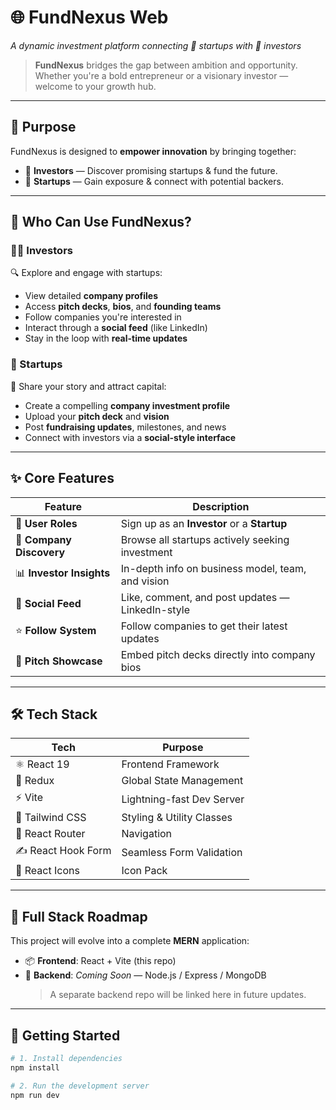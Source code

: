 # 🌐 FundNexus Web  
*A dynamic investment platform connecting 🚀 startups with 💼 investors*

> **FundNexus** bridges the gap between ambition and opportunity. Whether you're a bold entrepreneur or a visionary investor — welcome to your growth hub.

---

## 🎯 Purpose

FundNexus is designed to **empower innovation** by bringing together:

- 💼 **Investors** — Discover promising startups & fund the future.
- 🏢 **Startups** — Gain exposure & connect with potential backers.

---

## 👤 Who Can Use FundNexus?

### 🧑‍💼 Investors
🔍 Explore and engage with startups:
- View detailed **company profiles**
- Access **pitch decks**, **bios**, and **founding teams**
- Follow companies you're interested in
- Interact through a **social feed** (like LinkedIn)
- Stay in the loop with **real-time updates**

### 🏢 Startups
📢 Share your story and attract capital:
- Create a compelling **company investment profile**
- Upload your **pitch deck** and **vision**
- Post **fundraising updates**, milestones, and news
- Connect with investors via a **social-style interface**

---

## ✨ Core Features

| Feature | Description |
|--------|-------------|
| 👥 **User Roles** | Sign up as an **Investor** or a **Startup** |
| 🔎 **Company Discovery** | Browse all startups actively seeking investment |
| 📊 **Investor Insights** | In-depth info on business model, team, and vision |
| 📰 **Social Feed** | Like, comment, and post updates — LinkedIn-style |
| ⭐ **Follow System** | Follow companies to get their latest updates |
| 🎥 **Pitch Showcase** | Embed pitch decks directly into company bios |

---

## 🛠 Tech Stack

| Tech | Purpose |
|------|---------|
| ⚛️ React 19 | Frontend Framework |
| 🔁 Redux | Global State Management |
| ⚡ Vite | Lightning-fast Dev Server |
| 🎨 Tailwind CSS | Styling & Utility Classes |
| 🧭 React Router | Navigation |
| ✍️ React Hook Form | Seamless Form Validation |
| 🔣 React Icons | Icon Pack |

---

## 🧱 Full Stack Roadmap

This project will evolve into a complete **MERN** application:

- 📦 **Frontend**: React + Vite (this repo)
- 🔗 **Backend**: _Coming Soon_ — Node.js / Express / MongoDB  
  > A separate backend repo will be linked here in future updates.

---

## 🚀 Getting Started

```bash
# 1. Install dependencies
npm install

# 2. Run the development server
npm run dev